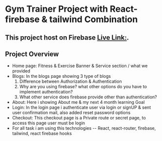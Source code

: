 # Gym Trainer Project with React-firebase & tailwind Combination

## This project host on Firebase [Live Link:](https://review-gallery.netlify.app/).

## Project Overview
* Home page: Fitness & Exercise Banner & Service section / what we provided
* Blogs: In the blogs page showing 3 type of blogs
  1. Difference between Authorization & Authentication
  2. Why are you using firebase? what other options do you have to implement authentication?
  3. What other service does firebase provide other than authentication?
* About: Here i showing About me & my next 4 month learning Goal
* Login: In the login page i authenticate user via login or signUP & sent user confirmation mail, also added reset password options
* Checkout: This checkout page is a Private route or secret page, to access this page user must be login
* For all task i am using this technologies -- React, react-router, firebase, tailwind, react firebase hooks 